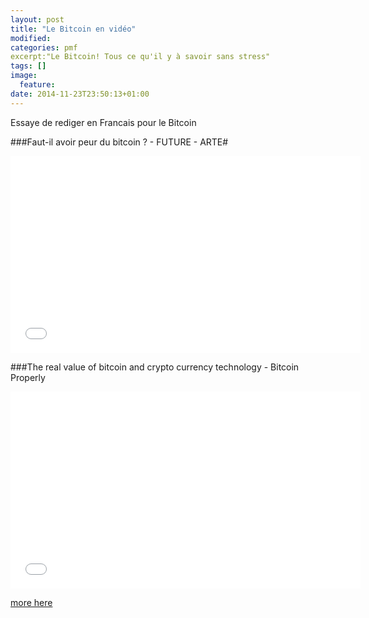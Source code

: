 ```yaml
---
layout: post
title: "Le Bitcoin en vidéo"
modified:
categories: pmf
excerpt:"Le Bitcoin! Tous ce qu'il y à savoir sans stress"
tags: []
image:
  feature:
date: 2014-11-23T23:50:13+01:00
---
```

Essaye de rediger en Francais pour le Bitcoin


###Faut-il avoir peur du bitcoin ? - FUTURE - ARTE#
<iframe width="560" height="315" src="//www.youtube.com/embed/VmpmUFlK9tg" frameborder="0" allowfullscreen></iframe>

###The real value of bitcoin and crypto currency technology - Bitcoin Properly
<iframe width="560" height="315" src="//www.youtube.com/embed/YIVAluSL9SU" frameborder="0" allowfullscreen></iframe>


[more here ](https://medium.com/zapchain-magazine/the-10-best-videos-to-watch-to-learn-about-bitcoin-c34f98f2fed1)
